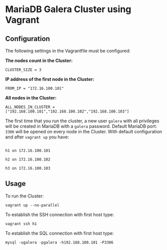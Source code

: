 # MariaDB Galera Cluster using Vagrant

## Configuration

The following settings in the Vagrantfile must be configured:

**The nodes count in the Cluster:**

`CLUSTER_SIZE = 3`

**IP address of the first node in the Cluster:**

`FROM_IP = "172.16.100.101"`

**All nodes in the Cluster:**

`ALL_NODES_IN_CLUSTER = ["192.168.100.101","192.168.100.102","192.168.100.103"]`

The first time that you run the cluster, a new user `galera` with all privileges will be created in MariaDB with a `galera` password. Default MariaDB port: `3306` will be opened on every node in the Cluster. With default configuration and after `vagrant up` you have:

```

h1 on 172.16.100.101

h2 on 172.16.100.102

h3 on 172.16.100.103
```


## Usage

To run the Cluster:

`vagrant up --no-parallel`

To establish the SSH connection with first host type:

`vagrant ssh h1`

To establish the SQL connection with first host type:

`mysql -ugalera -pgalera -h192.168.100.101 -P3306`
